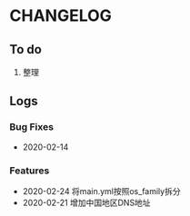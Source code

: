 # CHANGELOG

## To do

1. 整理

## Logs

### Bug Fixes

* 2020-02-14  

### Features

* 2020-02-24  将main.yml按照os_family拆分
* 2020-02-21  增加中国地区DNS地址